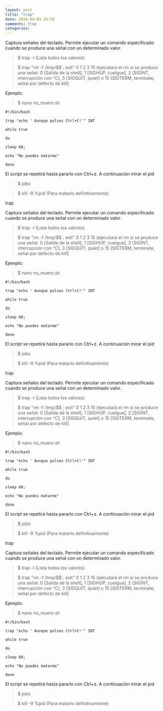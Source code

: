 ```yaml
---
layout: post
title: "trap"
date: 2014-04-03 14:54
comments: true
categories: 
---
```

Captura señales del teclado. Permite ejecutar un comando especificado cuando se produce una señal con un determinado valor.

>$ trap -l (Lista todos los valores)

>$ trap "rm -f /tmp/$$ ; exit" 0 1 2 3 15 (ejecutará el rm si se produce una señal: 0 [Salida de la shell], 1 [SIGHUP, cuelgue], 2 [SIGINT, interrupción con ^C], 3 [SIGQUIT, quiet] o 15 [SIGTERM, terminate, señal por defecto de kill]

Ejemplo:

>$ nano no_muero.sh

	#!/bin/bash

	trap "echo ' Aunque pulses Ctrl+C!'" INT

	while true

	do

	sleep 60;

	echo "No puedes matarme"

	done

El script se repetirá hasta pararlo con Ctrl+z. A continuación mirar el pid

>$ jobs

>$ kill -9 %pid (Para matarlo definitivamente)

trap

Captura señales del teclado. Permite ejecutar un comando especificado cuando se produce una señal con un determinado valor.

>$ trap -l (Lista todos los valores)

>$ trap "rm -f /tmp/$$ ; exit" 0 1 2 3 15 (ejecutará el rm si se produce una señal: 0 [Salida de la shell], 1 [SIGHUP, cuelgue], 2 [SIGINT, interrupción con ^C], 3 [SIGQUIT, quiet] o 15 [SIGTERM, terminate, señal por defecto de kill]

Ejemplo:

>$ nano no_muero.sh

	#!/bin/bash

	trap "echo ' Aunque pulses Ctrl+C!'" INT

	while true

	do

	sleep 60;

	echo "No puedes matarme"

	done

El script se repetirá hasta pararlo con Ctrl+z. A continuación mirar el pid

>$ jobs

>$ kill -9 %pid (Para matarlo definitivamente)

trap

Captura señales del teclado. Permite ejecutar un comando especificado cuando se produce una señal con un determinado valor.

>$ trap -l (Lista todos los valores)

>$ trap "rm -f /tmp/$$ ; exit" 0 1 2 3 15 (ejecutará el rm si se produce una señal: 0 [Salida de la shell], 1 [SIGHUP, cuelgue], 2 [SIGINT, interrupción con ^C], 3 [SIGQUIT, quiet] o 15 [SIGTERM, terminate, señal por defecto de kill]

Ejemplo:

>$ nano no_muero.sh

	#!/bin/bash

	trap "echo ' Aunque pulses Ctrl+C!'" INT

	while true

	do

	sleep 60;

	echo "No puedes matarme"

	done

El script se repetirá hasta pararlo con Ctrl+z. A continuación mirar el pid

>$ jobs

>$ kill -9 %pid (Para matarlo definitivamente)

trap

Captura señales del teclado. Permite ejecutar un comando especificado cuando se produce una señal con un determinado valor.

>$ trap -l (Lista todos los valores)

>$ trap "rm -f /tmp/$$ ; exit" 0 1 2 3 15 (ejecutará el rm si se produce una señal: 0 [Salida de la shell], 1 [SIGHUP, cuelgue], 2 [SIGINT, interrupción con ^C], 3 [SIGQUIT, quiet] o 15 [SIGTERM, terminate, señal por defecto de kill]

Ejemplo:

>$ nano no_muero.sh

	#!/bin/bash

	trap "echo ' Aunque pulses Ctrl+C!'" INT

	while true

	do

	sleep 60;

	echo "No puedes matarme"

	done

El script se repetirá hasta pararlo con Ctrl+z. A continuación mirar el pid

>$ jobs

>$ kill -9 %pid (Para matarlo definitivamente)

